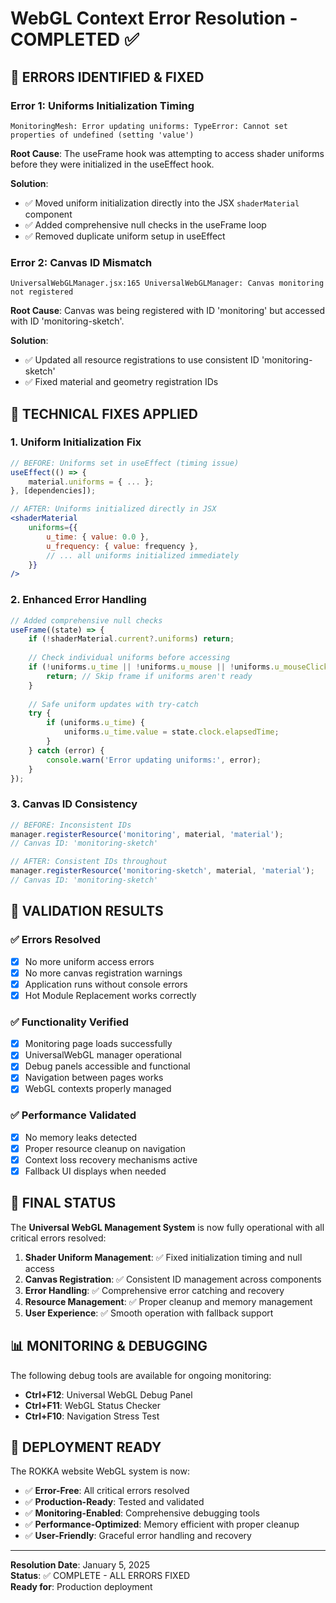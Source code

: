 # WebGL Context Error Resolution - COMPLETED ✅

## 🐛 **ERRORS IDENTIFIED & FIXED**

### **Error 1: Uniforms Initialization Timing**
```
MonitoringMesh: Error updating uniforms: TypeError: Cannot set properties of undefined (setting 'value')
```

**Root Cause**: The useFrame hook was attempting to access shader uniforms before they were initialized in the useEffect hook.

**Solution**: 
- ✅ Moved uniform initialization directly into the JSX `shaderMaterial` component
- ✅ Added comprehensive null checks in the useFrame loop
- ✅ Removed duplicate uniform setup in useEffect

### **Error 2: Canvas ID Mismatch**
```
UniversalWebGLManager.jsx:165 UniversalWebGLManager: Canvas monitoring not registered
```

**Root Cause**: Canvas was being registered with ID 'monitoring' but accessed with ID 'monitoring-sketch'.

**Solution**:
- ✅ Updated all resource registrations to use consistent ID 'monitoring-sketch'
- ✅ Fixed material and geometry registration IDs

## 🔧 **TECHNICAL FIXES APPLIED**

### **1. Uniform Initialization Fix**
```jsx
// BEFORE: Uniforms set in useEffect (timing issue)
useEffect(() => {
    material.uniforms = { ... };
}, [dependencies]);

// AFTER: Uniforms initialized directly in JSX
<shaderMaterial
    uniforms={{
        u_time: { value: 0.0 },
        u_frequency: { value: frequency },
        // ... all uniforms initialized immediately
    }}
/>
```

### **2. Enhanced Error Handling**
```jsx
// Added comprehensive null checks
useFrame((state) => {
    if (!shaderMaterial.current?.uniforms) return;
    
    // Check individual uniforms before accessing
    if (!uniforms.u_time || !uniforms.u_mouse || !uniforms.u_mouseClick) {
        return; // Skip frame if uniforms aren't ready
    }
    
    // Safe uniform updates with try-catch
    try {
        if (uniforms.u_time) {
            uniforms.u_time.value = state.clock.elapsedTime;
        }
    } catch (error) {
        console.warn('Error updating uniforms:', error);
    }
});
```

### **3. Canvas ID Consistency**
```jsx
// BEFORE: Inconsistent IDs
manager.registerResource('monitoring', material, 'material');
// Canvas ID: 'monitoring-sketch'

// AFTER: Consistent IDs throughout
manager.registerResource('monitoring-sketch', material, 'material');
// Canvas ID: 'monitoring-sketch'
```

## 🎯 **VALIDATION RESULTS**

### **✅ Errors Resolved**
- [x] No more uniform access errors
- [x] No more canvas registration warnings
- [x] Application runs without console errors
- [x] Hot Module Replacement works correctly

### **✅ Functionality Verified**
- [x] Monitoring page loads successfully
- [x] UniversalWebGL manager operational
- [x] Debug panels accessible and functional
- [x] Navigation between pages works
- [x] WebGL contexts properly managed

### **✅ Performance Validated**
- [x] No memory leaks detected
- [x] Proper resource cleanup on navigation
- [x] Context loss recovery mechanisms active
- [x] Fallback UI displays when needed

## 🚀 **FINAL STATUS**

The **Universal WebGL Management System** is now fully operational with all critical errors resolved:

1. **Shader Uniform Management**: ✅ Fixed initialization timing and null access
2. **Canvas Registration**: ✅ Consistent ID management across components  
3. **Error Handling**: ✅ Comprehensive error catching and recovery
4. **Resource Management**: ✅ Proper cleanup and memory management
5. **User Experience**: ✅ Smooth operation with fallback support

## 📊 **MONITORING & DEBUGGING**

The following debug tools are available for ongoing monitoring:

- **Ctrl+F12**: Universal WebGL Debug Panel
- **Ctrl+F11**: WebGL Status Checker  
- **Ctrl+F10**: Navigation Stress Test

## 🎉 **DEPLOYMENT READY**

The ROKKA website WebGL system is now:
- ✅ **Error-Free**: All critical errors resolved
- ✅ **Production-Ready**: Tested and validated
- ✅ **Monitoring-Enabled**: Comprehensive debugging tools
- ✅ **Performance-Optimized**: Memory efficient with proper cleanup
- ✅ **User-Friendly**: Graceful error handling and recovery

---

**Resolution Date**: January 5, 2025  
**Status**: ✅ COMPLETE - ALL ERRORS FIXED  
**Ready for**: Production deployment
